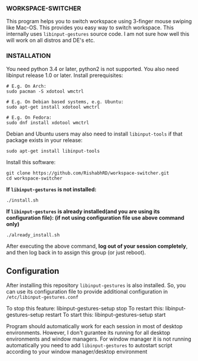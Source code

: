 ### WORKSPACE-SWITCHER
This program helps you to switch workspace using 3-finger mouse swiping
like Mac-OS. This provides you easy way to switch workspace.
This internally uses `libinput-gestures` source code.
I am not sure how well this will work on all distros and DE's etc.


### INSTALLATION

You need python 3.4 or later, python2 is not supported. You also need
libinput release 1.0 or later. Install prerequisites:

    # E.g. On Arch:
    sudo pacman -S xdotool wmctrl

    # E.g. On Debian based systems, e.g. Ubuntu:
    sudo apt-get install xdotool wmctrl

    # E.g. On Fedora:
    sudo dnf install xdotool wmctrl

Debian and Ubuntu users may also need to install `libinput-tools` if
that package exists in your release:

    sudo apt-get install libinput-tools

Install this software:

    git clone https://github.com/RishabhRD/workspace-switcher.git
    cd workspace-switcher
**If `libinput-gestures` is not installed:**

    ./install.sh

**If `libinput-gestures` is already installed(and you are using its configuration file):
(if not using configuration file use above command only)**

    ./already_install.sh

After executing the above command, **log out of your session
completely**, and then log back in to assign this group (or just
reboot).

## Configuration
After installing this repository `libinput-gestures` is also installed. So, you can use 
its configuration file to provide additional configuration in `/etc/libinput-gestures.conf`

To stop this feature:
    libinput-gestures-setup stop
To restart this:
    libinput-gestures-setup restart
To start this:
    libinput-gestures-setup start


Program should automatically work for each session in most of desktop environments.
However, I don't gurantee its running for all desktop environments and window managers.
For window manager it is not running automatically you need to add `libinput-gestures`
to autostart script according to your window manager/desktop environment
